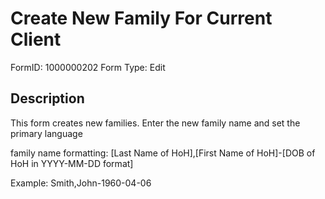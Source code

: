 # Create New Family For Current Client

FormID: 1000000202
Form Type: Edit

## Description

This form creates new families. Enter the new family name and set the primary language

family name formatting: [Last Name of HoH],[First Name of HoH]-[DOB of HoH in YYYY-MM-DD format]

Example: Smith,John-1960-04-06